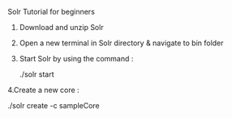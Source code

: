 Solr Tutorial for beginners

1. Download and unzip Solr
 
2. Open a new terminal in Solr directory & navigate to bin folder
 
3. Start Solr by using the command :
 
    ./solr start
    
4.Create a new core :

  ./solr create -c sampleCore 
